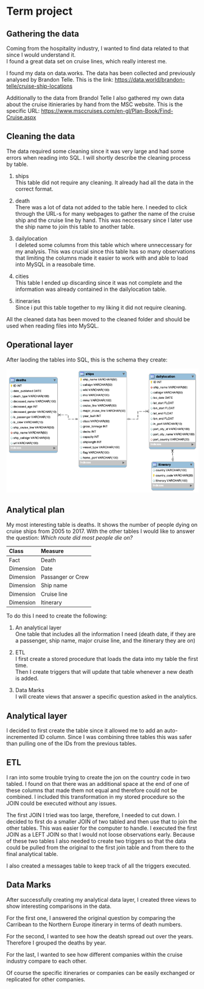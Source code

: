 # Term project

## Gathering the data

Coming from the hospitality industry, I wanted to find data related to that since I would understand it.  
I found a great data set on cruise lines, which really interest me.

I found my data on data.works.
The data has been collected and previously analysed by Brandon Telle.
This is the link: https://data.world/brandon-telle/cruise-ship-locations

Additionally to the data from Brandol Telle I also gathered my own data about the cruise itinieraries by hand from the MSC website.
This is the specific URL: https://www.msccruises.com/en-gl/Plan-Book/Find-Cruise.aspx

## Cleaning the data

The data required some cleaning  since it was very large and had some errors when reading into SQL.
I will shortly describe the cleaning process by table.

1. ships  
This table did not require any cleaning. It already had all the data in the correct format.

2. death  
There was a lot of data not added to the table here. I needed to click through the URL-s for many webpages to gather the name of the cruise ship and the cruise line by hand. This was neccessary since I later use the ship name to join this table to another table.

3. dailylocation  
I deleted some columns from this table which where unneccessary for my analysis. This was crucial since this table has so many observations that limiting the columns made it easier to work with and able to load into MySQL in a reasobale time.

4. cities  
This table I ended up discarding since it was not complete and the information was already contained in the dailylocation table.

5. itineraries  
Since i put this table together to my liking it did not require cleaning.

All the cleaned data has been moved to the cleaned folder and should be used when reading files into MySQL.

## Operational layer

After laoding the tables into SQL, this is the schema they create:

![schema](Schema.png)

## Analytical plan

My most interesting table is deaths. It shows the number of people dying on cruise ships from 2005 to 2017.
With the other tables I would like to answer the question:
*Which route did most people die on?*

Class | Measure
:-----| :-------------
Fact  | Death
Dimension  | Date
Dimension  | Passanger or Crew
Dimension  | Ship name
Dimension  | Cruise line
Dimension  | Itinerary


To do this I need to create the following:

1. An analytical layer  
One table that includes all the information I need (death date, if they are a passenger, ship name, major cruise line, and the itinerary they are on)

2. ETL  
I first create a stored procedure that loads the data into my table the first time.  
Then I create triggers that will update that table whenever a new death is added.

3. Data Marks  
I will create views that answer a specific question asked in the analytics.

## Analytical layer

I decided to first create the table since it allowed me to add an auto-incremented ID column. Since I was combining three tables this was safer than pulling one of the IDs from the previous tables.


## ETL

I ran into some trouble trying to create the jon on the country code in two tabled. I found on that there was an additional space at the end of one of these columns that made them not equal and therefore could not be combined. I included this transformation in my stored procedure so the JOIN could be executed without any issues.

The first JOIN I tried was too large, therefore, I needed to cut down. I decided to first do a smaller JOIN of two tabled and then use that to join the other tables. This was easier for the computer to handle. I executed the first JOIN as a LEFT JOIN so that I would not loose observations early.
Because of these two tables I also needed to create two triggers so that the data could be pulled from the original to the first join table and from there to the final analytical table.

I also created a messages table to keep track of all the triggers executed.

## Data Marks

After successfully creating my analytical data layer, I created three views to show interesting comparisons in the data.

For the first one, I answered the original question by comparing the Carribean to the Northern Europe itinerary in terms of death numbers.

For the second, I wanted to see how the deatsh spread out over the years. Therefore I grouped the deaths by year.

For the last, I wanted to see how different companies within the cruise industry compare to each other.

Of course the specific itineraries or companies can be easily exchanged or replicated for other companies. 


